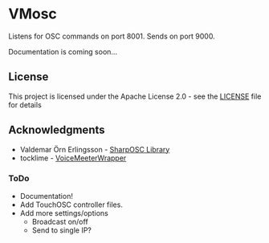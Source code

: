 # VMosc

Listens for OSC commands on port 8001.  Sends on port 9000.

Documentation is coming soon...

## License

This project is licensed under the Apache License 2.0 - see the [LICENSE](LICENSE) file for details

## Acknowledgments

* Valdemar Örn Erlingsson - [SharpOSC Library](https://github.com/ValdemarOrn/SharpOSC)
* tocklime - [VoiceMeeterWrapper](https://github.com/tocklime/VoiceMeeterWrapper)

### ToDo

* Documentation!
* Add TouchOSC controller files.
* Add more settings/options
  * Broadcast on/off
  * Send to single IP?
